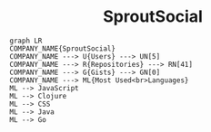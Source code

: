 <h1 align="center">SproutSocial</h1>

```mermaid
graph LR
COMPANY_NAME{SproutSocial}
COMPANY_NAME ---> U{Users} ---> UN[5]
COMPANY_NAME ---> R{Repositories} ---> RN[41]
COMPANY_NAME ---> G{Gists} ---> GN[0]
COMPANY_NAME ---> ML{Most Used<br>Languages}
ML --> JavaScript
ML --> Clojure
ML --> CSS
ML --> Java
ML --> Go
```

